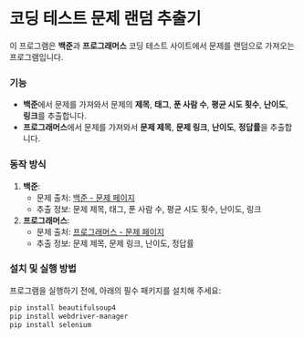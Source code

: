 # 코딩 테스트 문제 랜덤 추출기

이 프로그램은 **백준**과 **프로그래머스** 코딩 테스트 사이트에서 문제를 랜덤으로 가져오는 프로그램입니다. 

### 기능
- **백준**에서 문제를 가져와서 문제의 **제목**, **태그**, **푼 사람 수**, **평균 시도 횟수**, **난이도**, **링크**를 추출합니다.
- **프로그래머스**에서 문제를 가져와서 **문제 제목**, **문제 링크**, **난이도**, **정답률**을 추출합니다.

### 동작 방식
1. **백준**: 
   - 문제 출처: [백준 - 문제 페이지](https://solved.ac/problems/)
   - 추출 정보: 문제 제목, 태그, 푼 사람 수, 평균 시도 횟수, 난이도, 링크
2. **프로그래머스**:
   - 문제 출처: [프로그래머스 - 문제 페이지](https://school.programmers.co.kr)
   - 추출 정보: 문제 제목, 문제 링크, 난이도, 정답률

### 설치 및 실행 방법

프로그램을 실행하기 전에, 아래의 필수 패키지를 설치해 주세요:

```bash
pip install beautifulsoup4
pip install webdriver-manager
pip install selenium
